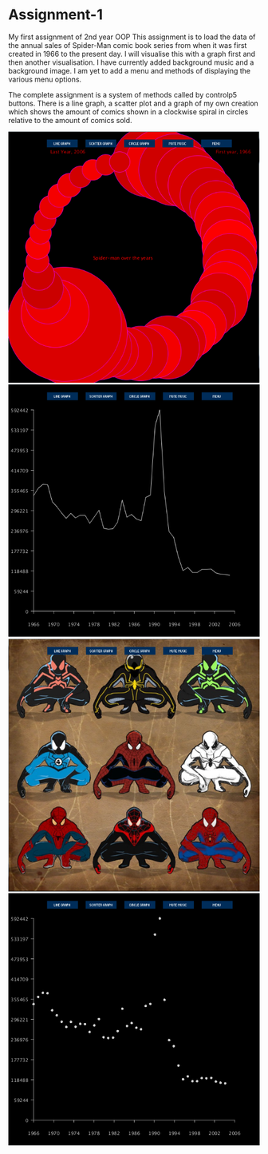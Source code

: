 # Assignment-1
My first assignment of 2nd year OOP
This assignment is to load the data of the annual sales of Spider-Man comic book series from when
it was first created in 1966 to the present day.
I will visualise this with a graph first and then another visualisation.
I have currently added background music and a background image.
I am yet to add a menu and methods of displaying the various menu options.

The complete assignment is a system of methods called by controlp5 buttons. 
There is a line graph, a scatter plot and a graph of my own creation which shows the 
amount of comics shown in a clockwise spiral in circles relative to the amount of comics sold.

![alt tag](https://github.com/JayH117/Assignment-1/blob/master/circlg.PNG)
![alt tag](https://github.com/JayH117/Assignment-1/blob/master/lineg.PNG)
![alt tag](https://github.com/JayH117/Assignment-1/blob/master/menu.PNG)
![alt tag](https://github.com/JayH117/Assignment-1/blob/master/scatg.PNG)
